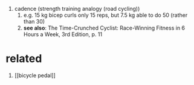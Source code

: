 1. cadence (strength training analogy (road cycling))
	1. e.g. 15 kg bicep curls only 15 reps, but 7.5 kg able to do 50 (rather than 30)
	2. **see also**: The Time-Crunched Cyclist: Race-Winning Fitness in 6 Hours a Week, 3rd Edition, p. 11

# related
1. [[bicycle pedal]]